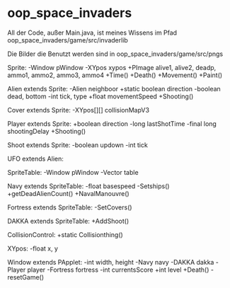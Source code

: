 # oop_space_invaders
All der Code, außer Main.java, ist meines Wissens im Pfad
oop_space_invaders/game/src/invaderlib

Die Bilder die Benutzt werden sind in
oop_space_invaders/game/src/pngs

Sprite:
-Window pWindow
-XYpos xypos
+PImage alive1, alive2, deadp, ammo1, ammo2, ammo3, ammo4
+Time()
+Death()
+Movement()
+Paint()

Alien extends Sprite:
-Alien neighboor
+static boolean direction
-boolean dead, bottom
-int tick, type
+float movementSpeed
+Shooting()

Cover extends Sprite:
-XYpos[][] collisionMapV3

Player extends Sprite:
+boolean direction
-long lastShotTime
-final long shootingDelay
+Shooting()

Shoot extends Sprite:
-boolean updown
-int tick

UFO extends Alien:

SpriteTable:
-Window pWindow
-Vector<Sprite> table

Navy extends SpriteTable:
-float basespeed
-Setships()
+getDeadAlienCount()
+NavalManouvre()

Fortress extends SpriteTable:
-SetCovers()

DAKKA extends SpriteTable:
+AddShoot()

CollisionControl:
+static Collisionthing()

XYpos:
-float x, y

Window extends PApplet:
-int width, height
-Navy navy
-DAKKA dakka
-Player player
-Fortress fortress
-int currentsScore
+int level
+Death()
-resetGame()



